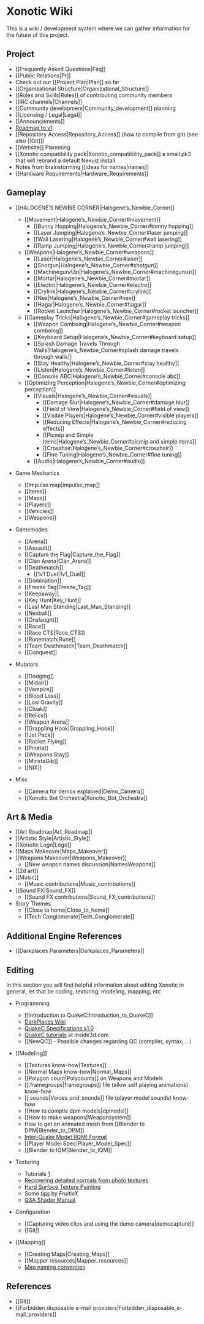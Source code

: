 Xonotic Wiki
============

This is a wiki / development system where we can gather information for the future of this project.

Project
-------

-   [[Frequently Asked Questions|Faq]]
-   [[Public Relations|Pr]]
-   Check out our [[Project Plan|Plan]] so far
-   [[Organizational Structure|Organizational\_Structure]]
-   [[Roles and Skills|Roles]] of contributing community members
-   [[IRC channels|Channels]]
-   [[Community development|Community\_development]] planning
-   [[Licensing / Legal|Legal]]
-   [[Announcements]]
-   [Roadmap to v1](http://dev.xonotic.org/versions/show/3)
-   [[Repository Access|Repository\_Access]] (how to compile from git) (see also [[Git]])
-   [[Website]] Plannning
-   [[Xonotic compatibility pack|Xonotic\_compatibility\_pack]] a small pk3 that will rebrand a default Nexuiz install
-   Notes from brainstorming [[ideas for names|names]]
-   [[Hardware Requirements|Hardware\_Requirements]]

Gameplay
--------

-   [[HALOGENE’S NEWBIE CORNER|Halogene’s\_Newbie\_Corner]]
    -   [[Movement|Halogene’s\_Newbie\_Corner\#movement]]
        -   [[Bunny Hopping|Halogene’s\_Newbie\_Corner\#bunny hopping]]
        -   [[Laser Jumping|Halogene’s\_Newbie\_Corner\#laser jumping]]
        -   [[Wall Lasering|Halogene’s\_Newbie\_Corner\#wall lasering]]
        -   [[Ramp Jumping|Halogene’s\_Newbie\_Corner\#ramp jumping]]
    -   [[Weapons|Halogene’s\_Newbie\_Corner\#weapons]]
        -   [[Laser|Halogene’s\_Newbie\_Corner\#laser]]
        -   [[Shotgun|Halogene’s\_Newbie\_Corner\#shotgun]]
        -   [[Machinegun/Uzi|Halogene’s\_Newbie\_Corner\#machinegunuzi]]
        -   [[Mortar|Halogene’s\_Newbie\_Corner\#mortar]]
        -   [[Electro|Halogene’s\_Newbie\_Corner\#electro]]
        -   [[Crylink|Halogene’s\_Newbie\_Corner\#crylink]]
        -   [[Nex|Halogene’s\_Newbie\_Corner\#nex]]
        -   [[Hagar|Halogene’s\_Newbie\_Corner\#hagar]]
        -   [[Rocket Launcher|Halogene’s\_Newbie\_Corner\#rocket launcher]]
    -   [[Gameplay Tricks|Halogene’s\_Newbie\_Corner\#gameplay tricks]]
        -   [[Weapon Comboing|Halogene’s\_Newbie\_Corner\#weapon comboing]]
        -   [[Keyboard Setup|Halogene’s\_Newbie\_Corner\#keyboard setup]]
        -   [[Splash Damage Travels Through Walls|Halogene’s\_Newbie\_Corner\#splash damage travels through walls]]
        -   [[Stay Healthy|Halogene’s\_Newbie\_Corner\#stay healthy]]
        -   [[Listen|Halogene’s\_Newbie\_Corner\#listen]]
        -   [[Console ABC|Halogene’s\_Newbie\_Corner\#console abc]]
    -   [[Optimizing Perception|Halogene’s\_Newbie\_Corner\#optimizing perception]]
        -   [[Visuals|Halogene’s\_Newbie\_Corner\#visuals]]
            -   [[Damage Blur|Halogene’s\_Newbie\_Corner\#damage blur]]
            -   [[Field of View|Halogene’s\_Newbie\_Corner\#field of view]]
            -   [[Visible Players|Halogene’s\_Newbie\_Corner\#visible players]]
            -   [[Reducing Effects|Halogene’s\_Newbie\_Corner\#reducing effects]]
            -   [[Picmip and Simple Items|Halogene’s\_Newbie\_Corner\#picmip and simple items]]
            -   [[Crosshair|Halogene’s\_Newbie\_Corner\#crosshair]]
            -   [[Fine Tuning|Halogene’s\_Newbie\_Corner\#fine tuning]]
        -   [[Audio|Halogene’s\_Newbie\_Corner\#audio]]

-   Game Mechanics
    -   [[Impulse map|impulse\_map]]
    -   [[Items]]
    -   [[Maps]]
    -   [[Players]]
    -   [[Vehicles]]
    -   [[Weapons]]

-   Gamemodes
    -   [[Arena]]
    -   [[Assault]]
    -   [[Capture the Flag|Capture\_the\_Flag]]
    -   [[Clan Arena|Clan\_Arena]]
    -   [[Deathmatch]]
        -   [[1v1 Duel|1v1\_Duel]]
    -   [[Domination]]
    -   [[Freeze Tag|Freeze\_Tag]]
    -   [[Keepaway]]
    -   [[Key Hunt|Key\_Hunt]]
    -   [[Last Man Standing|Last\_Man\_Standing]]
    -   [[Nexball]]
    -   [[Onslaught]]
    -   [[Race]]
    -   [[Race CTS|Race\_CTS]]
    -   [[Runematch|Rune]]
    -   [[Team Deathmatch|Team\_Deathmatch]]
    -   [[Conquest]]

-   Mutators
    -   [[Dodging]]
    -   [[Midair]]
    -   [[Vampire]]
    -   [[Blood Loss]]
    -   [[Low Gravity]]
    -   [[Cloak]]
    -   [[Relics]]
    -   [[Weapon Arena]]
    -   [[Grappling Hook|Grappling\_Hook]]
    -   [[Jet Pack]]
    -   [[Rocket Flying]]
    -   [[Pinata]]
    -   [[Weapons Stay]]
    -   [[MinstaGib]]
    -   [[NIX]]

-   Misc
    -   [[Camera for demos explained|Demo\_Camera]]
    -   [[Xonotic Bot Orchestra|Xonotic\_Bot\_Orchestra]]

Art & Media
-----------

-   [[Art Roadmap|Art\_Roadmap]]
-   [[Artistic Style|Artistic\_Style]]
-   [[Xonotic Logo|Logo]]
-   [[Maps Makeover|Maps\_Makeover]]
-   [[Weapons Makeover|Weapons\_Makeover]]
    -   [[New weapon names discussion|NamesWeapons]]
-   [[2d art]]
-   [[Music]]
    -   [[Music contributions|Music\_contributions]]
-   [[Sound FX|Sound\_FX]]
    -   [[Sound FX contributions|Sound\_FX\_contributions]]
-   Story Themes
    -   [[Close to home|Close\_to\_home]]
    -   [[Tech Conglomerate|Tech\_Conglomerate]]

Additional Engine References
----------------------------

-   [[Darkplaces Parameters|Darkplaces\_Parameters]]

Editing
-------

In this section you will find helpful information about editing Xonotic in general, let that be coding, texturing, modeling, mapping, etc

-   Programming
    -   [[Introduction to QuakeC|Introduction\_to\_QuakeC]]
    -   [DarkPlaces Wiki](http://dpwiki.slipgateconstruct.com/)
    -   [QuakeC Specifications v1.0](http://www.gamers.org/dEngine/quake/spec/quake-spec34/qc-menu.htm)
    -   [QuakeC tutorials](http://www.inside3d.com/tutorials.php) at inside3d.com
    -   [[NewQC]] - Possible changes regarding QC (compiler, syntax, …)

-   [[Modeling]]
    -   [[Textures know-how|Textures]]
    -   [[Normal Maps know-how|Normal\_Maps]]
    -   [[Polygon count|Polycounts]] on Weapons and Models
    -   [[.framegroups|framegroups]] file (allow self playing animations) know-how
    -   [[.sounds|Voices\_and\_sounds]] file (player model sounds) know-how
    -   [[How to compile dpm models|dpmodel]]
    -   [[How to make weapons|Weaponsystem]]
    -   How to get an animated mesh from [[Blender to DPM|Blender\_to\_DPM]]
    -   [Inter-Quake Model (IQM) Format](http://lee.fov120.com/iqm/)
    -   [[Player Model Spec|Player\_Model\_Spec]]
    -   [[Blender to IQM|Blender\_to\_IQM]]

-   Texturing
    -   Tutorials [1](http://www.cgtextures.com/content.php?action=tutorials)
    -   [Recovering detailed normals from photo textures](http://www.cgtextures.com/content.php?action=tutorial&name=normalmap)
    -   [Hard Surface Texture Painting](http://forums.cgsociety.org/showthread.php?t=373024)
    -   Some [tips](http://forums.xonotic.org/showthread.php?tid=63&pid=445#pid445) by *FruitieX*
    -   [Q3A Shader Manual](http://toolz.nexuizninjaz.com/shader/)

-   Configuration
    -   [[Capturing video clips and using the demo camera|democapture]]
    -   [[Git]]

-   [[Mapping]]
    -   [[Creating Maps|Creating\_Maps]]
    -   [[Mapper resources|Mapper\_resources]]
    -   [Map naming convention](http://alientrap.org/forum/viewtopic.php?f=2&t=2363&sid=4f8a9e06ada52255e98bdfa744ec6beb#p27330)

References
----------

-   [[Git]]
-   [[Forbidden disposable e-mail providers|Forbidden\_disposable\_e-mail\_providers]]

